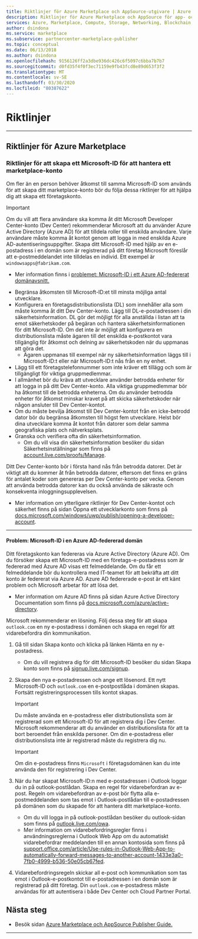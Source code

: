 ```yaml
---
title: Riktlinjer för Azure Marketplace och AppSource-utgivare | Azure
description: Riktlinjer för Azure Marketplace och AppSource för app- och tjänstutgivare
services: Azure, Marketplace, Compute, Storage, Networking, Blockchain, Security
author: dsindona
ms.service: marketplace
ms.subservice: partnercenter-marketplace-publisher
ms.topic: conceptual
ms.date: 06/13/2018
ms.author: dsindona
ms.openlocfilehash: 9156126ff2a3dbe936dc426c6f5097c6bba7b7b7
ms.sourcegitcommit: d0fd35f4f0f3ec71159e9fb43fcd8e89d653f3f2
ms.translationtype: MT
ms.contentlocale: sv-SE
ms.lasthandoff: 03/30/2020
ms.locfileid: "80387622"
---
```

# <a name="guidelines"></a>Riktlinjer  

<!--
## Guidelines for AppSource  
-->
---

## <a name="guidelines-for-azure-marketplace"></a>Riktlinjer för Azure Marketplace  

### <a name="guidelines-for-creating-a-microsoft-id-to-manage-a-marketplace-account"></a>Riktlinjer för att skapa ett Microsoft-ID för att hantera ett marketplace-konto  
Om fler än en person behöver åtkomst till samma Microsoft-ID som används för att skapa ditt marketplace-konto bör du följa dessa riktlinjer för att hjälpa dig att skapa ett företagskonto. 

>[!IMPORTANT]
>Om du vill att flera användare ska komma åt ditt Microsoft Developer Center-konto (Dev Center) rekommenderar Microsoft att du använder Azure Active Directory (Azure AD) för att tilldela roller till enskilda användare. Varje användare måste komma åt kontot genom att logga in med enskilda Azure AD-autentiseringsuppgifter. Skapa ditt Microsoft-ID med hjälp av en e-postadress i en domän som är registrerad på ditt företag Microsoft föreslår att e-postmeddelandet inte tilldelas en individ. Ett exempel är `windowsapps@fabrikam.com`.  
>*   Mer information finns i [problemet: Microsoft-ID i ett Azure AD-federerat domänavsnitt.](#issue-microsoft-id-in-an-azure-ad-federated-domain)  

*   Begränsa åtkomsten till Microsoft-ID:et till minsta möjliga antal utvecklare. 
*   Konfigurera en företagsdistributionslista (DL) som innehåller alla som måste komma åt ditt Dev Center-konto. Lägg till DL-e-postadressen i din säkerhetsinformation. DL gör det möjligt för alla anställda i listan att ta emot säkerhetskoder på begäran och hantera säkerhetsinformationen för ditt Microsoft-ID. Om det inte är möjligt att konfigurera en distributionslista måste ägaren till det enskilda e-postkontot vara tillgänglig för åtkomst och delning av säkerhetskoden när du uppmanas att göra det.  
    *   Ägaren uppmanas till exempel när ny säkerhetsinformation läggs till i Microsoft-ID:t eller när Microsoft-ID:t nås från en ny enhet.  
*   Lägg till ett företagstelefonnummer som inte kräver ett tillägg och som är tillgängligt för viktiga gruppmedlemmar.  
*   I allmänhet bör du kräva att utvecklare använder betrodda enheter för att logga in på ditt Dev Center-konto. Alla viktiga gruppmedlemmar bör ha åtkomst till de betrodda enheterna. Om du använder betrodda enheter för åtkomst minskar kravet på att skicka säkerhetskoder när någon ansluter till Dev Center-kontot.  
*   Om du måste bevilja åtkomst till Dev Center-kontot från en icke-betrodd dator bör du begränsa åtkomsten till högst fem utvecklare. Helst bör dina utvecklare komma åt kontot från datorer som delar samma geografiska plats och nätverksplats.  
*   Granska och verifiera ofta din säkerhetsinformation.  
    *   Om du vill visa din säkerhetsinformation besöker du sidan Säkerhetsinställningar som finns på [account.live.com/proofs/Manage](https://account.live.com/proofs/Manage).

Ditt Dev Center-konto bör i första hand nås från betrodda datorer. Det är viktigt att du kommer åt från betrodda datorer, eftersom det finns en gräns för antalet koder som genereras per Dev Center-konto per vecka. Genom att använda betrodda datorer kan du också använda de säkraste och konsekventa inloggningsupplevelsen. 
*   Mer information om ytterligare riktlinjer för Dev Center-kontot och säkerhet finns på sidan Öppna ett utvecklarkonto som finns på [docs.microsoft.com/windows/uwp/publish/opening-a-developer-account](https://docs.microsoft.com/windows/uwp/publish/opening-a-developer-account). 

---

#### <a name="issue-microsoft-id-in-an-azure-ad-federated-domain"></a>Problem: Microsoft-ID i en Azure AD-federerad domän  
Ditt företagskonto kan federeras via Azure Active Directory (Azure AD). Om du försöker skapa ett Microsoft-ID med en företags-e-postadress som är federerad med Azure AD visas ett felmeddelande. Om du får ett felmeddelande bör du kontrollera med IT-teamet för att bekräfta att ditt konto är federerat via Azure AD. Azure AD federerade e-post är ett känt problem och Microsoft arbetar för att lösa det.  
*   Mer information om Azure AD finns på sidan Azure Active Directory Documentation som finns på [docs.microsoft.com/azure/active-directory](https://docs.microsoft.com/azure/active-directory).

Microsoft rekommenderar en lösning. Följ dessa steg för att skapa `outlook.com` en ny e-postadress i domänen och skapa en regel för att vidarebefordra din kommunikation.  
1.  Gå till sidan Skapa konto och klicka på länken Hämta en ny e-postadress. 
    *   Om du vill registrera dig för ditt Microsoft-ID besöker du sidan Skapa konto som finns på [signup.live.com/signup](https://signup.live.com/signup).  
2.  Skapa den nya e-postadressen och ange ett lösenord. Ett nytt Microsoft-ID och `outlook.com` en e-postpostlåda i domänen skapas. Fortsätt registreringsprocessen tills kontot skapas.  

    >[!IMPORTANT]
    >Du måste använda en e-postadress eller distributionslista som är registrerad som ett Microsoft-ID för att registrera dig i Dev Center. Microsoft rekommenderar att du använder en distributionslista för att ta bort beroendet från enskilda personer. Om din e-postadress eller distributionslista inte är registrerad måste du registrera dig nu.    

    >[!Important]
    >Om din e-postadress finns `Microsoft` i företagsdomänen kan du inte använda den för registrering i Dev Center.  

3.  När du har skapat Microsoft-ID:n med e-postadressen i Outlook loggar du in på outlook-postlådan. Skapa en regel för vidarebefordran av e-post. Regeln om vidarebefordran av e-post bör flytta alla e-postmeddelanden som tas emot i Outlook-postlådan till e-postadressen på domänen som du skapade för att hantera ditt marketplace-konto.  
    *   Om du vill logga in på outlook-postlådan besöker du outlook-sidan som finns på [outlook.live.com/owa](https://outlook.live.com/owa).  
    *   Mer information om vidarebefordringsregler finns i användningsreglerna i Outlook Web App om du automatiskt vidarebefordrar meddelanden till en annan kontosida som finns på [support.office.com/article/Use-rules-in-Outlook-Web-App-to-automatically-forward-messages-to-another-account-1433e3a0-7fb0-4999-b536-50e05cb67fed](https://support.office.com/article/Use-rules-in-Outlook-Web-App-to-automatically-forward-messages-to-another-account-1433e3a0-7fb0-4999-b536-50e05cb67fed).  

1.  Vidarebefordringsregeln skickar all e-post och kommunikation som tas emot i Outlook-e-postkontot till e-postadressen i en domän som är registrerad på ditt företag. Din `outlook.com` e-postadress måste användas för att autentisera i både Dev Center och Cloud Partner Portal.  

## <a name="next-steps"></a>Nästa steg

*   Besök sidan [Azure Marketplace och AppSource Publisher Guide.](https://docs.microsoft.com/azure/marketplace/marketplace-publishers-guide) 
 
---

